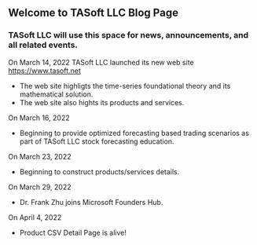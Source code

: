 ## Welcome to TASoft LLC Blog Page

### TASoft LLC will use this space for news, announcements, and all related events.


On March 14, 2022
TASoft LLC launched its new web site https://www.tasoft.net

- The web site highligts the time-series foundational theory and its mathematical solution.
- The web site also hights its products and services.

On March 16, 2022
- Beginning to provide optimized forecasting based trading scenarios as part of TASoft LLC stock forecasting education.

On March 23, 2022
- Beginning to construct products/services details.

On March 29, 2022
- Dr. Frank Zhu joins Microsoft Founders Hub.

On April 4, 2022
- Product CSV Detail Page is alive!

